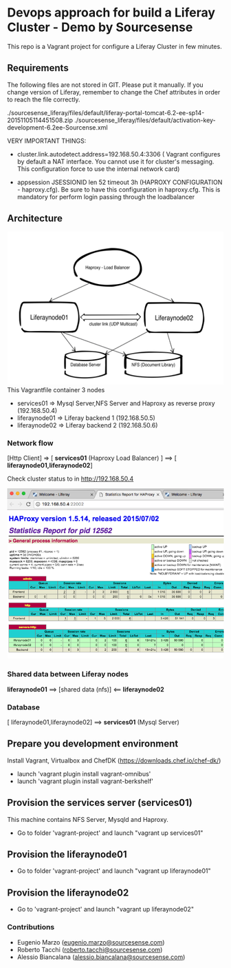 # Devops approach for build a Liferay Cluster - Demo by Sourcesense #

This repo is a Vagrant project for configure a Liferay Cluster in few minutes.

## Requirements ##

The following files are not stored in GIT. Please put it manually. If you change version of Liferay, remember to change the Chef attributes in order to reach the file correctly.

./sourcesense_liferay/files/default/liferay-portal-tomcat-6.2-ee-sp14-20151105114451508.zip
./sourcesense_liferay/files/default/activation-key-development-6.2ee-Sourcense.xml

VERY IMPORTANT THINGS:

- cluster.link.autodetect.address=192.168.50.4:3306 ( Vagrant configures by default a NAT interface. You cannot use it for cluster's messaging. This configuration force to use the internal network card)

- appsession JSESSIONID len 52 timeout 3h (HAPROXY CONFIGURATION - haproxy.cfg). Be sure to have this configuration in haproxy.cfg. This is mandatory for perform login passing through the loadbalancer

## Architecture ##

![Alt text](arch.jpg "Architecture")
This  Vagrantfile container 3 nodes

- services01 => Mysql Server,NFS Server and Haproxy as reverse proxy (192.168.50.4)
- liferaynode01 => Liferay backend 1 (192.168.50.5)
- liferaynode02 => Liferay backend 2 (192.168.50.6)

### Network flow ###
[Http Client] => [ __services01__ (Haproxy Load Balancer) ]  ==>  [ __liferaynode01,liferaynode02__]

Check cluster status to in http://192.168.50.4

![Alt text](clustat.png "clustat")

### Shared data between Liferay nodes ###
__liferaynode01__ ==> [shared data (nfs)] <== __liferaynode02__

### Database ###

[ liferaynode01,liferaynode02] ==> __services01__ (Mysql Server)

## Prepare you development environment ##
Install Vagrant, Virtualbox and ChefDK (https://downloads.chef.io/chef-dk/)

- launch 'vagrant plugin install vagrant-omnibus'
- launch 'vagrant plugin install vagrant-berkshelf'

## Provision the services server (services01) ##
This machine contains NFS Server, Mysqld and Haproxy.
- Go to folder 'vagrant-project' and launch "vagrant up services01"

## Provision the liferaynode01 ##
- Go to folder 'vagrant-project' and launch "vagrant up liferaynode01"

## Provision the liferaynode02 ##
- Go to 'vagrant-project' and launch "vagrant up liferaynode02"

### Contributions ###
+ Eugenio Marzo (eugenio.marzo@sourcesense.com)
+ Roberto Tacchi (roberto.tacchi@sourcesense.com)
+ Alessio Biancalana (alessio.biancalana@sourcesense.com)
